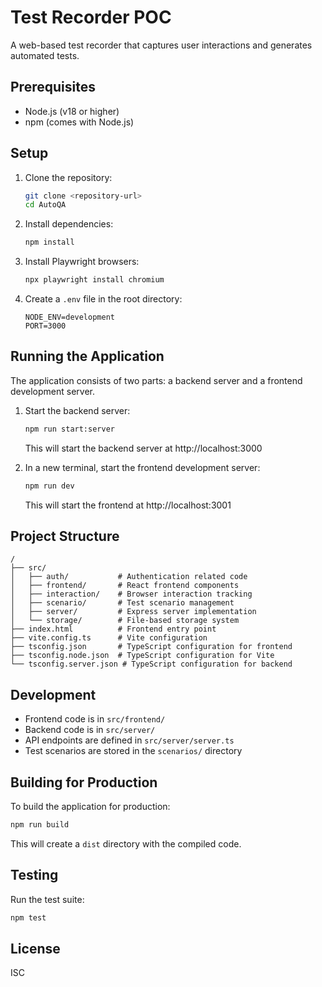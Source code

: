 # Test Recorder POC

A web-based test recorder that captures user interactions and generates automated tests.

## Prerequisites

- Node.js (v18 or higher)
- npm (comes with Node.js)

## Setup

1. Clone the repository:
   ```bash
   git clone <repository-url>
   cd AutoQA
   ```

2. Install dependencies:
   ```bash
   npm install
   ```

3. Install Playwright browsers:
   ```bash
   npx playwright install chromium
   ```

4. Create a `.env` file in the root directory:
   ```plaintext
   NODE_ENV=development
   PORT=3000
   ```

## Running the Application

The application consists of two parts: a backend server and a frontend development server.

1. Start the backend server:
   ```bash
   npm run start:server
   ```
   This will start the backend server at http://localhost:3000

2. In a new terminal, start the frontend development server:
   ```bash
   npm run dev
   ```
   This will start the frontend at http://localhost:3001

## Project Structure

```
/
├── src/
│   ├── auth/           # Authentication related code
│   ├── frontend/       # React frontend components
│   ├── interaction/    # Browser interaction tracking
│   ├── scenario/       # Test scenario management
│   ├── server/         # Express server implementation
│   └── storage/        # File-based storage system
├── index.html          # Frontend entry point
├── vite.config.ts      # Vite configuration
├── tsconfig.json       # TypeScript configuration for frontend
├── tsconfig.node.json  # TypeScript configuration for Vite
└── tsconfig.server.json # TypeScript configuration for backend
```

## Development

- Frontend code is in `src/frontend/`
- Backend code is in `src/server/`
- API endpoints are defined in `src/server/server.ts`
- Test scenarios are stored in the `scenarios/` directory

## Building for Production

To build the application for production:
```bash
npm run build
```
This will create a `dist` directory with the compiled code.

## Testing

Run the test suite:
```bash
npm test
```

## License

ISC